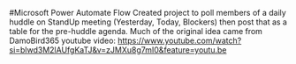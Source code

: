 #Microsoft Power Automate Flow
Created project to poll members of a daily huddle on StandUp meeting (Yesterday, Today, Blockers) then post that as a table for the pre-huddle agenda. 
Much of the original idea came from DamoBird365 youtube video: https://www.youtube.com/watch?si=blwd3M2lAUfgKaTJ&v=zJMXu8g7mI0&feature=youtu.be

